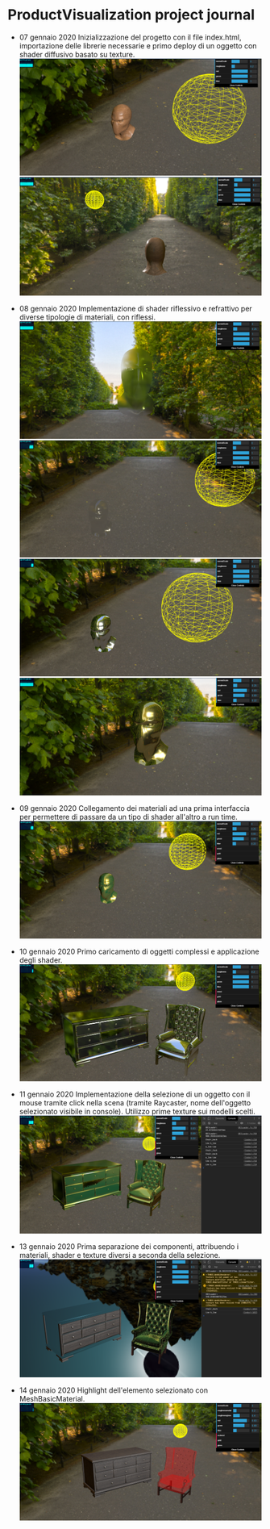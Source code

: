 # ProductVisualization project journal

* 07 gennaio 2020
Inizializzazione del progetto con il file index.html, importazione delle librerie necessarie e primo deploy di un oggetto con shader diffusivo basato su texture.
![](report/03.png)
![](report/02.png)

* 08 gennaio 2020
Implementazione di shader riflessivo e refrattivo per diverse tipologie di materiali, con riflessi.
![](report/06.png)
![](report/04.png)
![](report/07.png)
![](report/09.png)

* 09 gennaio 2020
Collegamento dei materiali ad una prima interfaccia per permettere di passare da un tipo di shader all'altro a run time.
![](report/10.png)

* 10 gennaio 2020
Primo caricamento di oggetti complessi e applicazione degli shader.
![](report/11.png)

* 11 gennaio 2020
Implementazione della selezione di un oggetto con il mouse tramite click nella scena (tramite Raycaster, nome dell'oggetto selezionato visibile in console).
Utilizzo prime texture sui modelli scelti.
![](report/12.png)

* 13 gennaio 2020
Prima separazione dei componenti, attribuendo i materiali, shader e texture diversi a seconda della selezione.
![](report/13.png)

* 14 gennaio 2020
Highlight dell'elemento selezionato con MeshBasicMaterial.
![](report/14.png)
